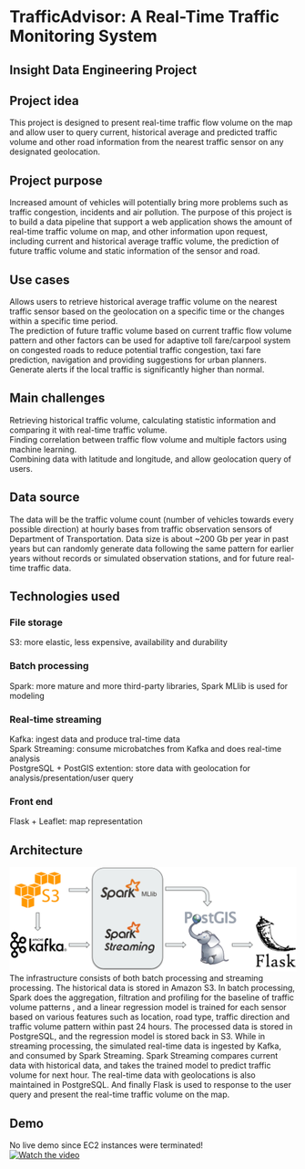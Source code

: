 # TrafficAdvisor: A Real-Time Traffic Monitoring System
## Insight Data Engineering Project
## Project idea
This project is designed to present real-time traffic flow volume on the map and allow user to query current, historical average and predicted traffic volume and other road information from the nearest traffic sensor on any designated geolocation.
## Project purpose
Increased amount of vehicles will potentially bring more problems such as traffic congestion, incidents and air pollution. The purpose of this project is to build a data pipeline that support a web application shows the amount of real-time traffic volume on map, and other information upon request, including current and historical average traffic volume, the prediction of future traffic volume and static information of the sensor and road.
## Use cases
Allows users to retrieve historical average traffic volume on the nearest traffic sensor based on the geolocation on a specific time or the changes within a specific time period.<br>
The prediction of future traffic volume based on current traffic flow volume pattern and other factors can be used for adaptive toll fare/carpool system on congested roads to reduce potential traffic congestion, taxi fare prediction, navigation and providing suggestions for urban planners.<br>
Generate alerts if the local traffic is significantly higher than normal.
## Main challenges
Retrieving historical traffic volume, calculating statistic information and comparing it with real-time traffic volume.<br>
Finding correlation between traffic flow volume and multiple factors using machine learning.<br>
Combining data with latitude and longitude, and allow geolocation query of users.
## Data source
The data will be the traffic volume count (number of vehicles towards every possible direction) at hourly bases from traffic observation sensors of Department of Transportation. Data size is about ~200 Gb per year in past years but can randomly generate data following the same pattern for earlier years without records or simulated observation stations, and for future real-time traffic data.<br>
## Technologies used
### File storage
S3: more elastic, less expensive, availability and durability
### Batch processing
Spark: more mature and more third-party libraries, Spark MLlib is used for modeling
### Real-time streaming
Kafka: ingest data and produce tral-time data<br>
Spark Streaming: consume microbatches from Kafka and does real-time analysis<br>
PostgreSQL + PostGIS extention: store data with geolocation for analysis/presentation/user query
### Front end
Flask + Leaflet: map representation
## Architecture
![image](https://raw.githubusercontent.com/YIZHUSTC/InsightDE/master/architecture.png)
The infrastructure consists of both batch processing and streaming processing. The historical data is stored in Amazon S3. In batch processing, Spark does the aggregation, filtration and profiling for the baseline of traffic volume patterns , and a linear regression model is trained for each sensor based on various features such as location, road type, traffic direction and traffic volume pattern within past 24 hours. The processed data is stored in PostgreSQL, and the regression model is stored back in S3. While in streaming processing, the simulated real-time data is ingested by Kafka, and consumed by Spark Streaming. Spark Streaming compares current data with historical data, and takes the trained model to predict traffic volume for next hour. The real-time data with geolocations is also maintained in PostgreSQL. And finally Flask is used to response to the user query and present the real-time traffic volume on the map.
## Demo
No live demo since EC2 instances were terminated!<br>
[![Watch the video](https://lh3.googleusercontent.com/Ned_Tu_ge6GgJZ_lIO_5mieIEmjDpq9kfgD05wapmvzcInvT4qQMxhxq_hEazf8ZsqA=s180-rw)](https://www.youtube-nocookie.com/embed/O6t1U1-1ZRY?rel=0)
